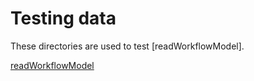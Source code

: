 # Testing data

These directories are used to test [readWorkflowModel].

[readWorkflowModel](lib/readWorkflow.test.ts)
